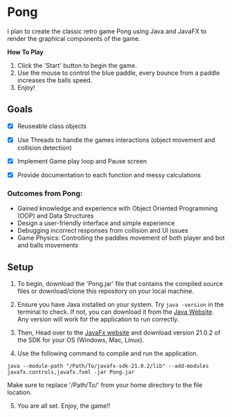 # Pong
I plan to create the classic retro game Pong using Java and JavaFX to render the 
graphical components of the game.

**How To Play**

1. Click the 'Start' button to begin the game.
2. Use the mouse to control the blue paddle, every bounce from a paddle increases the balls speed.
3. Enjoy!


## Goals
- [x] Reuseable class objects
- [x] Use Threads to handle the games interactions (object movement and collision detection)
- [x] Implement Game play loop and Pause screen
- [x] Provide documentation to each function and messy calculations


### Outcomes from Pong:
- Gained knowledge and experience with Object Oriented Programming (OOP) and Data Structures
- Design a user-friendly interface and simple experience
- Debugging incorrect responses from collision and UI issues
- Game Physics: Controlling the paddles movement of both player and bot and balls movements


## Setup
1. To begin, download the 'Pong.jar' file that contains the compiled source files
or download/clone this repository on your local machine. 

2. Ensure you have Java installed on your system. Try ``` java -version ``` in the terminal to check.
If not, you can download it from the [Java Website](https://www.java.com/). Any version will work for the application to run correctly.

3. Then, Head over to the [JavaFx website](https://openjfx.io/) and download version 21.0.2 of the SDK for your OS (Windows, Mac, Linux).

4. Use the following command to compile and run the application.
``` command
java --module-path "/Path/To/javafx-sdk-21.0.2/lib" --add-modules javafx.controls,javafx.fxml -jar Pong.jar
```
Make sure to replace '/Path/To/' from your home directory to the file location.

5. You are all set. Enjoy, the game!!